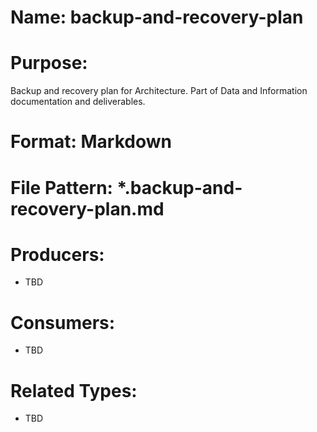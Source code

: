 # Name: backup-and-recovery-plan

# Purpose:
Backup and recovery plan for Architecture. Part of Data and Information documentation and deliverables.

# Format: Markdown

# File Pattern: *.backup-and-recovery-plan.md

# Producers:
- TBD

# Consumers:
- TBD

# Related Types:
- TBD
